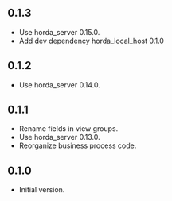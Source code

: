 ## 0.1.3

- Use horda_server 0.15.0.
- Add dev dependency horda_local_host 0.1.0

## 0.1.2

- Use horda_server 0.14.0.

## 0.1.1

- Rename fields in view groups.
- Use horda_server 0.13.0.
- Reorganize business process code.

## 0.1.0

- Initial version.
